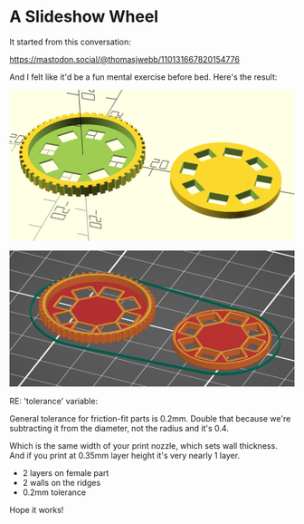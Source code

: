 # A Slideshow Wheel

It started from this conversation: 

[https://mastodon.social/@thomasjwebb/110131667820154776
]()


And I felt like it'd be a fun mental exercise before bed.  Here's the result:

![](images/render.png)

![](images/slicer.png)

RE: 'tolerance' variable:

General tolerance for friction-fit parts is 0.2mm. Double that because we're subtracting it from the diameter, not the radius and it's 0.4. 

Which is the same width of your print nozzle, which sets wall thickness. And if you print at 0.35mm layer height it's very nearly 1 layer. 

* 2 layers on female part
* 2 walls on the ridges
* 0.2mm tolerance

Hope it works!